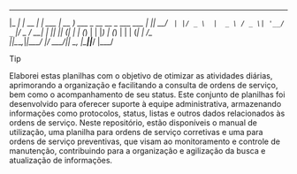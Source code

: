 
  ___ _        _         ____                            
 |_ _| |_ __ _| | ___   | __ )  ___  _ __ __ _  ___  ___ 
  | || __/ _` | |/ _ \  |  _ \ / _ \| '__/ _` |/ _ \/ __|
  | || || (_| | | (_) | | |_) | (_) | | | (_| |  __/\__ \
 |___|\__\__,_|_|\___/  |____/ \___/|_|  \__, |\___||___/
                                         |___/           

> [!TIP]
> Elaborei estas planilhas com o objetivo de otimizar as atividades diárias, aprimorando a organização e facilitando a consulta de ordens de serviço, bem como o acompanhamento de seu status. Este conjunto de planilhas foi desenvolvido para oferecer suporte à equipe administrativa, armazenando informações como protocolos, status, listas e outros dados relacionados às ordens de serviço. Neste repositório, estão disponíveis o manual de utilização, uma planilha para ordens de serviço corretivas e uma para ordens de serviço preventivas, que visam ao monitoramento e controle de manutenção, contribuindo para a organização e agilização da busca e atualização de informações. 
